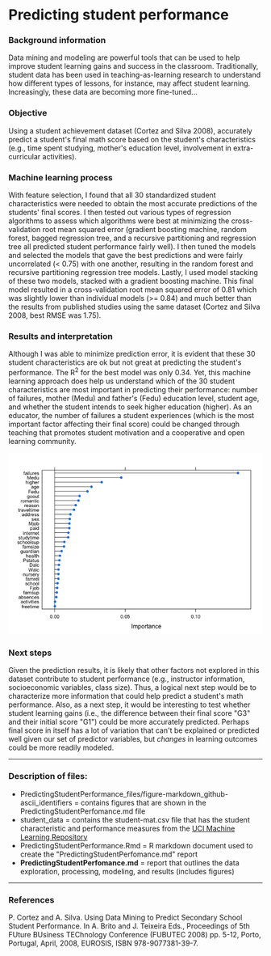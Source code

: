 # Predicting student performance

### Background information
Data mining and modeling are powerful tools that can be used to help improve student learning gains and success in the classroom. Traditionally, student data has been used in teaching-as-learning research to understand how different types of lessons, for instance, may affect student learning. Increasingly, these data are becoming more fine-tuned...

### Objective
Using a student achievement dataset (Cortez and Silva 2008), accurately predict a student's final math score based on the student's characteristics (e.g., time spent studying, mother's education level, involvement in extra-curricular activities).

### Machine learning process
With feature selection, I found that all 30 standardized student characteristics were needed to obtain the most accurate predictions of the students' final scores. I then tested out various types of regression algorithms to assess which algorithms were best at minimizing the cross-validation root mean squared error (gradient boosting machine, random forest, bagged regression tree, and a recursive partitioning and regression tree all predicted student performance fairly well). I then tuned the models and selected the models that gave the best predictions and were fairly uncorrelated (< 0.75) with one another, resulting in the random forest and recursive partitioning regression tree models. Lastly, I used model stacking of these two models, stacked with a gradient boosting machine. This final model resulted in a cross-validation root mean squared error of 0.81 which was slightly lower than individual models (>= 0.84) and much better than the results from published studies using the same dataset (Cortez and Silva 2008, best RMSE was 1.75). 

### Results and interpretation
Although I was able to minimize prediction error, it is evident that these 30 student characteristics are ok but not great at predicting the student's performance. The R<sup>2</sup> for the best model was only 0.34. Yet, this machine learning approach does help us understand which of the 30 student characteristics are most important in predicting their performance: number of failures, mother (Medu) and father's (Fedu) education level, student age, and whether the student intends to seek higher education (higher). As an educator, the number of failures a student experiences (which is the most important factor affecting their final score) could be changed through teaching that promotes student motivation and a cooperative and open learning community.

![alt text](https://github.com/HLBarker/MachineLearningPortfolio/blob/master/PredictingStudentPerformance/PredictingStudentPerformance_files/figure-markdown_github-ascii_identifiers/rank%20features-1.png "Importance of student characteristics")

### Next steps
Given the prediction results, it is likely that other factors not explored in this dataset contribute to student performance (e.g., instructor information, socioeconomic variables, class size). Thus, a logical next step would be to characterize more information that could help predict a student's math performance. Also, as a next step, it would be interesting to test whether student learning gains (i.e., the difference between their final score "G3" and their initial score "G1") could be more accurately predicted. Perhaps final score in itself has a lot of variation that can't be explained or predicted well given our set of predictor variables, but *changes* in learning outcomes could be more readily modeled.

---
### Description of files:
* PredictingStudentPerformance_files/figure-markdown_github-ascii_identifiers = contains figures that are shown in the PredictingStudentPerfomance.md file
* student_data = contains the student-mat.csv file that has the student characteristic and performance measures from the [UCI Machine Learning Repository](http://archive.ics.uci.edu/ml/datasets/Student+Performance)
* PredictingStudentPerformance.Rmd = R markdown document used to create the "PredictingStudentPerfomance.md" report
* **PredictingStudentPerfomance.md** = report that outlines the data exploration, processing, modeling, and results (includes figures)

---
### References

P. Cortez and A. Silva. Using Data Mining to Predict Secondary School Student Performance. In A. Brito and J. Teixeira Eds., Proceedings of 5th FUture BUsiness TEChnology Conference (FUBUTEC 2008) pp. 5-12, Porto, Portugal, April, 2008, EUROSIS, ISBN 978-9077381-39-7. 
